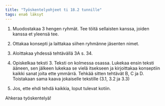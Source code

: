 ```yaml
---
title: "Työskentelyohjeet ti 18.2 tunnille"
tags: ena6 läksyt
---
```


1. Muodostakaa 3 hengen ryhmät. Tee töitä sellaisten kanssa, joiden kanssa et yleensä tee.

2. Ottakaa konsepti ja laittakaa siihen ryhmänne jäsenten nimet.

3. Aloittakaa yhdessä tehtävällä 3A s. 34.

4. Opiskelkaa teksti 3. Teksti on kolmessa osassa. Lukekaa ensin teksti ääneen, sen jälkeen lukekaa se vielä itsekseen ja kirjoittakaa konseptiin kaikki sanat joita ette ymmärrä. Tehkää sitten tehtävät B, C ja D. Toistakaan sama kaava jokaiselle tekstille (3.1, 3.2 ja 3.3)

5. Jos, ette ehdi tehdä kaikkia, loput tulevat kotiin.

Ahkeraa työskentelyä!

